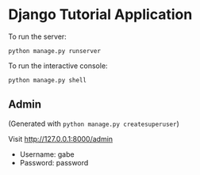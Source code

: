 # Django Tutorial Application

To run the server:

    python manage.py runserver

To run the interactive console:

    python manage.py shell

## Admin

(Generated with `python manage.py createsuperuser`)

Visit http://127.0.0.1:8000/admin

* Username: gabe
* Password: password
